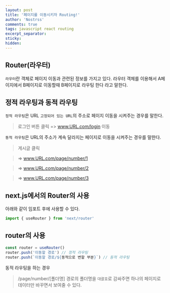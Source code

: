 ```yaml
---
layout: post
title: '페이지를 이동시키자 Routing!'
author: 'Nostrss'
comments: true
tags: javascript react routing
excerpt_separator:
sticky:
hidden:
---
```


## Router(라우터)
`라우터`란 객체로 페이지 이동과 관련된 정보를 가지고 있다.
라우터 객체를 이용해서 A페이지에서 B페이지로 이동할때 B페이지로 라우팅 한다 라고 말한다.



## 정적 라우팅과 동적 라우팅

`정적 라우팅`은 URL `고정되어 있는 URL`의 주소로 페이지 이동을 시켜주는 경우를 말한다.
>로그인 버튼 클릭 => www.URL.com/login 이동

`동적 라우팅`은 URL의 주소가 계속 달라지는 페이지로 이동을 시켜주는 경우를 말한다.
>게시글 클릭 

>=> www.URL.com/page/number/1

>=> www.URL.com/page/number/2

>=> www.URL.com/page/number/3



## next.js에서의 Router의 사용

아래와 같이 임포트 후에 사용할 수 있다.

```javascript
import { useRouter } from 'next/router'
```

## router의 사용

``` javascript
const router = useRouter()
router.push('이동할 경로') // 정적 라우팅
router.push(`이동할 경로/${동적으로 변할 부분}`) // 동적 라우팅
```

동적 라우팅을 하는 경우 
>/page/number/[폴더명] 
경로의 폴더명을 `대괄호`로 감싸주면 하나의 페이지로 데이터만 바꾸면서 보여줄 수 있다.



